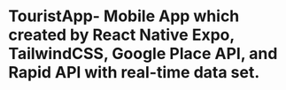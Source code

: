 # TouristApp- Mobile App which created by React Native Expo, TailwindCSS, Google Place API, and Rapid API with real-time data set.
